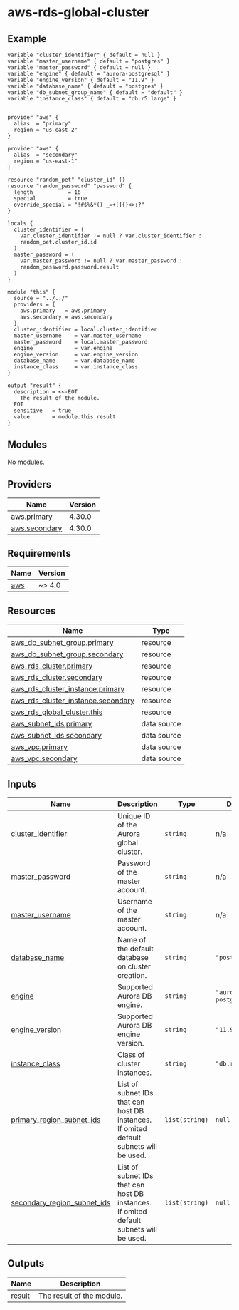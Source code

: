 # aws-rds-global-cluster

<!-- BEGINNING OF PRE-COMMIT-TERRAFORM DOCS HOOK -->
<!-- markdownlint-disable -->


## Example

```hcl
variable "cluster_identifier" { default = null }
variable "master_username" { default = "postgres" }
variable "master_password" { default = null }
variable "engine" { default = "aurora-postgresql" }
variable "engine_version" { default = "11.9" }
variable "database_name" { default = "postgres" }
variable "db_subnet_group_name" { default = "default" }
variable "instance_class" { default = "db.r5.large" }


provider "aws" {
  alias  = "primary"
  region = "us-east-2"
}

provider "aws" {
  alias  = "secondary"
  region = "us-east-1"
}

resource "random_pet" "cluster_id" {}
resource "random_password" "password" {
  length           = 16
  special          = true
  override_special = "!#$%&*()-_=+[]{}<>:?"
}

locals {
  cluster_identifier = (
    var.cluster_identifier != null ? var.cluster_identifier :
    random_pet.cluster_id.id
  )
  master_password = (
    var.master_password != null ? var.master_password :
    random_password.password.result
  )
}

module "this" {
  source = "../../"
  providers = {
    aws.primary   = aws.primary
    aws.secondary = aws.secondary
  }
  cluster_identifier = local.cluster_identifier
  master_username    = var.master_username
  master_password    = local.master_password
  engine             = var.engine
  engine_version     = var.engine_version
  database_name      = var.database_name
  instance_class     = var.instance_class
}

output "result" {
  description = <<-EOT
    The result of the module.
  EOT
  sensitive   = true
  value       = module.this.result
}
```

## Modules

No modules.

## Providers

| Name | Version |
|------|---------|
| <a name="provider_aws.primary"></a> [aws.primary](#provider\_aws.primary) | 4.30.0 |
| <a name="provider_aws.secondary"></a> [aws.secondary](#provider\_aws.secondary) | 4.30.0 |

## Requirements

| Name | Version |
|------|---------|
| <a name="requirement_aws"></a> [aws](#requirement\_aws) | ~> 4.0 |

## Resources

| Name | Type |
|------|------|
| [aws_db_subnet_group.primary](https://registry.terraform.io/providers/hashicorp/aws/latest/docs/resources/db_subnet_group) | resource |
| [aws_db_subnet_group.secondary](https://registry.terraform.io/providers/hashicorp/aws/latest/docs/resources/db_subnet_group) | resource |
| [aws_rds_cluster.primary](https://registry.terraform.io/providers/hashicorp/aws/latest/docs/resources/rds_cluster) | resource |
| [aws_rds_cluster.secondary](https://registry.terraform.io/providers/hashicorp/aws/latest/docs/resources/rds_cluster) | resource |
| [aws_rds_cluster_instance.primary](https://registry.terraform.io/providers/hashicorp/aws/latest/docs/resources/rds_cluster_instance) | resource |
| [aws_rds_cluster_instance.secondary](https://registry.terraform.io/providers/hashicorp/aws/latest/docs/resources/rds_cluster_instance) | resource |
| [aws_rds_global_cluster.this](https://registry.terraform.io/providers/hashicorp/aws/latest/docs/resources/rds_global_cluster) | resource |
| [aws_subnet_ids.primary](https://registry.terraform.io/providers/hashicorp/aws/latest/docs/data-sources/subnet_ids) | data source |
| [aws_subnet_ids.secondary](https://registry.terraform.io/providers/hashicorp/aws/latest/docs/data-sources/subnet_ids) | data source |
| [aws_vpc.primary](https://registry.terraform.io/providers/hashicorp/aws/latest/docs/data-sources/vpc) | data source |
| [aws_vpc.secondary](https://registry.terraform.io/providers/hashicorp/aws/latest/docs/data-sources/vpc) | data source |

## Inputs

| Name | Description | Type | Default | Required |
|------|-------------|------|---------|:--------:|
| <a name="input_cluster_identifier"></a> [cluster\_identifier](#input\_cluster\_identifier) | Unique ID of the Aurora global cluster. | `string` | n/a | yes |
| <a name="input_master_password"></a> [master\_password](#input\_master\_password) | Password of the master account. | `string` | n/a | yes |
| <a name="input_master_username"></a> [master\_username](#input\_master\_username) | Username of the master account. | `string` | n/a | yes |
| <a name="input_database_name"></a> [database\_name](#input\_database\_name) | Name of the default database on cluster creation. | `string` | `"postgres"` | no |
| <a name="input_engine"></a> [engine](#input\_engine) | Supported Aurora DB engine. | `string` | `"aurora-postgresql"` | no |
| <a name="input_engine_version"></a> [engine\_version](#input\_engine\_version) | Supported Aurora DB engine version. | `string` | `"11.9"` | no |
| <a name="input_instance_class"></a> [instance\_class](#input\_instance\_class) | Class of cluster instances. | `string` | `"db.r5.large"` | no |
| <a name="input_primary_region_subnet_ids"></a> [primary\_region\_subnet\_ids](#input\_primary\_region\_subnet\_ids) | List of subnet IDs that can host DB instances.<br>If omited default subnets will be used. | `list(string)` | `null` | no |
| <a name="input_secondary_region_subnet_ids"></a> [secondary\_region\_subnet\_ids](#input\_secondary\_region\_subnet\_ids) | List of subnet IDs that can host DB instances.<br>If omited default subnets will be used. | `list(string)` | `null` | no |

## Outputs

| Name | Description |
|------|-------------|
| <a name="output_result"></a> [result](#output\_result) | The result of the module. |


<!-- END OF PRE-COMMIT-TERRAFORM DOCS HOOK -->
